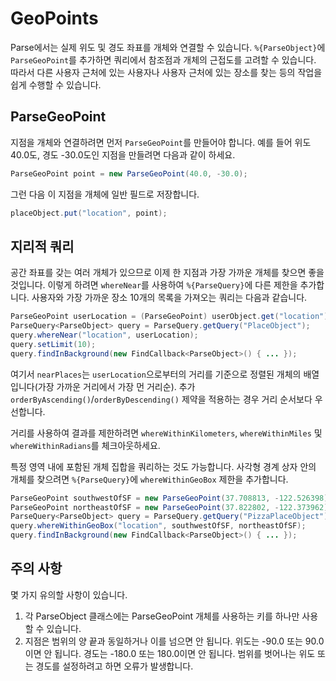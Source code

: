 # GeoPoints

Parse에서는 실제 위도 및 경도 좌표를 개체와 연결할 수 있습니다.  `%{ParseObject}`에 `ParseGeoPoint`를 추가하면 쿼리에서 참조점과 개체의 근접도를 고려할 수 있습니다.  따라서 다른 사용자 근처에 있는 사용자나 사용자 근처에 있는 장소를 찾는 등의 작업을 쉽게 수행할 수 있습니다.

## ParseGeoPoint

지점을 개체와 연결하려면 먼저 `ParseGeoPoint`를 만들어야 합니다.  예를 들어 위도 40.0도, 경도 -30.0도인 지점을 만들려면 다음과 같이 하세요.

```java
ParseGeoPoint point = new ParseGeoPoint(40.0, -30.0);
```

그런 다음 이 지점을 개체에 일반 필드로 저장합니다.

```java
placeObject.put("location", point);
```

## 지리적 쿼리

공간 좌표를 갖는 여러 개체가 있으므로 이제 한 지점과 가장 가까운 개체를 찾으면 좋을 것입니다.  이렇게 하려면 `whereNear`를 사용하여 `%{ParseQuery}`에 다른 제한을 추가합니다.  사용자와 가장 가까운 장소 10개의 목록을 가져오는 쿼리는 다음과 같습니다.

```java
ParseGeoPoint userLocation = (ParseGeoPoint) userObject.get("location");
ParseQuery<ParseObject> query = ParseQuery.getQuery("PlaceObject");
query.whereNear("location", userLocation);
query.setLimit(10);
query.findInBackground(new FindCallback<ParseObject>() { ... });
```

여기서 `nearPlaces`는 `userLocation`으로부터의 거리를 기준으로 정렬된 개체의 배열입니다(가장 가까운 거리에서 가장 먼 거리순). 추가 `orderByAscending()`/`orderByDescending()` 제약을 적용하는 경우 거리 순서보다 우선합니다.

거리를 사용하여 결과를 제한하려면 `whereWithinKilometers`, `whereWithinMiles` 및 `whereWithinRadians`를 체크아웃하세요.

특정 영역 내에 포함된 개체 집합을 쿼리하는 것도 가능합니다.  사각형 경계 상자 안의 개체를 찾으려면 `%{ParseQuery}`에 `whereWithinGeoBox` 제한을 추가합니다.

```java
ParseGeoPoint southwestOfSF = new ParseGeoPoint(37.708813, -122.526398);
ParseGeoPoint northeastOfSF = new ParseGeoPoint(37.822802, -122.373962);
ParseQuery<ParseObject> query = ParseQuery.getQuery("PizzaPlaceObject");
query.whereWithinGeoBox("location", southwestOfSF, northeastOfSF);
query.findInBackground(new FindCallback<ParseObject>() { ... });
```

## 주의 사항

몇 가지 유의할 사항이 있습니다.

1.  각 ParseObject 클래스에는 ParseGeoPoint 개체를 사용하는 키를 하나만 사용할 수 있습니다.
2.  지점은 범위의 양 끝과 동일하거나 이를 넘으면 안 됩니다.  위도는 -90.0 또는 90.0이면 안 됩니다.  경도는 -180.0 또는 180.0이면 안 됩니다.  범위를 벗어나는 위도 또는 경도를 설정하려고 하면 오류가 발생합니다.
